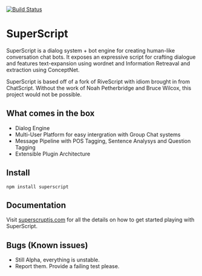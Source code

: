 [![Build Status](https://travis-ci.org/silentrob/superscript.svg?branch=master)](https://travis-ci.org/silentrob/superscript)

# SuperScript

SuperScript is a dialog system + bot engine for creating human-like conversation chat bots. It exposes an expressive script for crafting dialogue and features text-expansion using wordnet and Information Retreaval and extraction using ConceptNet. 

SuperScript is based off of a fork of RiveScript with idiom brought in from ChatScript. Without the work of Noah Petherbridge and Bruce Wilcox, this project would not be possible. 

## What comes in the box
* Dialog Engine
* Multi-User Platform for easy intergration with Group Chat systems
* Message Pipeline with POS Tagging, Sentence Analysys and Question Tagging
* Extensible Plugin Architecture


## Install

    npm install superscript

## Documentation 

Visit [superscruptjs.com](http://superscriptjs.com) for all the details on how to get started playing with SuperScript.

## Bugs (Known issues)
  * Still Alpha, everything is unstable.
  * Report them. Provide a failing test please.


